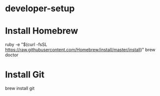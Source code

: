 # developer-setup

# Install Homebrew 
  ruby -e "$(curl -fsSL https://raw.githubusercontent.com/Homebrew/install/master/install)"
  brew doctor
# Install Git
  brew install git
  

